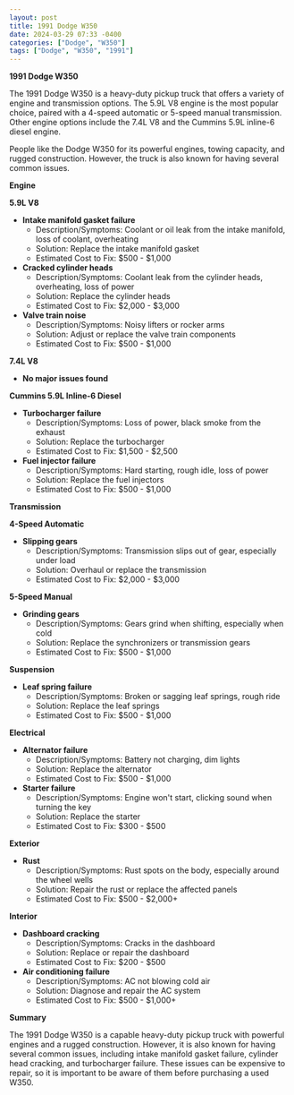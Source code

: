 ```yaml
---
layout: post
title: 1991 Dodge W350
date: 2024-03-29 07:33 -0400
categories: ["Dodge", "W350"]
tags: ["Dodge", "W350", "1991"]
---
```

**1991 Dodge W350**

The 1991 Dodge W350 is a heavy-duty pickup truck that offers a variety of engine and transmission options. The 5.9L V8 engine is the most popular choice, paired with a 4-speed automatic or 5-speed manual transmission. Other engine options include the 7.4L V8 and the Cummins 5.9L inline-6 diesel engine.

People like the Dodge W350 for its powerful engines, towing capacity, and rugged construction. However, the truck is also known for having several common issues.

**Engine**

**5.9L V8**

* **Intake manifold gasket failure**
    * Description/Symptoms: Coolant or oil leak from the intake manifold, loss of coolant, overheating
    * Solution: Replace the intake manifold gasket
    * Estimated Cost to Fix: $500 - $1,000
* **Cracked cylinder heads**
    * Description/Symptoms: Coolant leak from the cylinder heads, overheating, loss of power
    * Solution: Replace the cylinder heads
    * Estimated Cost to Fix: $2,000 - $3,000
* **Valve train noise**
    * Description/Symptoms: Noisy lifters or rocker arms
    * Solution: Adjust or replace the valve train components
    * Estimated Cost to Fix: $500 - $1,000

**7.4L V8**

* **No major issues found**

**Cummins 5.9L Inline-6 Diesel**

* **Turbocharger failure**
    * Description/Symptoms: Loss of power, black smoke from the exhaust
    * Solution: Replace the turbocharger
    * Estimated Cost to Fix: $1,500 - $2,500
* **Fuel injector failure**
    * Description/Symptoms: Hard starting, rough idle, loss of power
    * Solution: Replace the fuel injectors
    * Estimated Cost to Fix: $500 - $1,000

**Transmission**

**4-Speed Automatic**

* **Slipping gears**
    * Description/Symptoms: Transmission slips out of gear, especially under load
    * Solution: Overhaul or replace the transmission
    * Estimated Cost to Fix: $2,000 - $3,000

**5-Speed Manual**

* **Grinding gears**
    * Description/Symptoms: Gears grind when shifting, especially when cold
    * Solution: Replace the synchronizers or transmission gears
    * Estimated Cost to Fix: $500 - $1,000

**Suspension**

* **Leaf spring failure**
    * Description/Symptoms: Broken or sagging leaf springs, rough ride
    * Solution: Replace the leaf springs
    * Estimated Cost to Fix: $500 - $1,000

**Electrical**

* **Alternator failure**
    * Description/Symptoms: Battery not charging, dim lights
    * Solution: Replace the alternator
    * Estimated Cost to Fix: $500 - $1,000
* **Starter failure**
    * Description/Symptoms: Engine won't start, clicking sound when turning the key
    * Solution: Replace the starter
    * Estimated Cost to Fix: $300 - $500

**Exterior**

* **Rust**
    * Description/Symptoms: Rust spots on the body, especially around the wheel wells
    * Solution: Repair the rust or replace the affected panels
    * Estimated Cost to Fix: $500 - $2,000+

**Interior**

* **Dashboard cracking**
    * Description/Symptoms: Cracks in the dashboard
    * Solution: Replace or repair the dashboard
    * Estimated Cost to Fix: $200 - $500
* **Air conditioning failure**
    * Description/Symptoms: AC not blowing cold air
    * Solution: Diagnose and repair the AC system
    * Estimated Cost to Fix: $500 - $1,000+

**Summary**

The 1991 Dodge W350 is a capable heavy-duty pickup truck with powerful engines and a rugged construction. However, it is also known for having several common issues, including intake manifold gasket failure, cylinder head cracking, and turbocharger failure. These issues can be expensive to repair, so it is important to be aware of them before purchasing a used W350.
